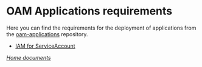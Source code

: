 # OAM Applications requirements

Here you can find the requirements for the deployment of applications from the [oam-applications]((https://github.com/activa-prefapp/oam-applications)) repository.

- [IAM for ServiceAccount](iam-ServiceAccount.md)

*[Home documents](../README.md)*